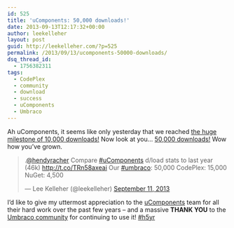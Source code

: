 ```yaml
---
id: 525
title: 'uComponents: 50,000 downloads!'
date: 2013-09-13T12:17:32+00:00
author: leekelleher
layout: post
guid: http://leekelleher.com/?p=525
permalink: /2013/09/13/ucomponents-50000-downloads/
dsq_thread_id:
  - 1756382311
tags:
  - CodePlex
  - community
  - download
  - success
  - uComponents
  - Umbraco
---
```

Ah uComponents, it seems like only yesterday that we reached [the huge milestone of 10,000 downloads!](http://leekelleher.com/2011/09/07/ucomponents-100-karma-votes-and-10000-downloads/) Now look at you&#8230; [50,000 downloads!](http://our.umbraco.org/projects/backoffice-extensions/ucomponents) Wow how you&#8217;ve grown.

<blockquote class="twitter-tweet" width="500">
  <p>
    .<a href="https://twitter.com/hendyracher">@hendyracher</a> Compare <a href="https://twitter.com/search?q=%23uComponents&src=hash">#uComponents</a> d/load stats to last year (46k) <a href="http://t.co/TRn58axeai">http://t.co/TRn58axeai</a>&#10;Our <a href="https://twitter.com/search?q=%23umbraco&src=hash">#umbraco</a>: 50,000&#10;CodePlex: 15,000&#10;NuGet: 4,500
  </p>
  
  <p>
    &mdash; Lee Kelleher (@leekelleher) <a href="https://twitter.com/leekelleher/statuses/377733514034024448">September 11, 2013</a>
  </p>
</blockquote>



I&#8217;d like to give my uttermost appreciation to the [uComponents](http://ucomponents.org/) team for all their hard work over the past few years &#8211; and a massive **THANK YOU** to the [Umbraco community](http://our.umbraco.org/) for continuing to use it! [#h5yr](http://h5yr.com)